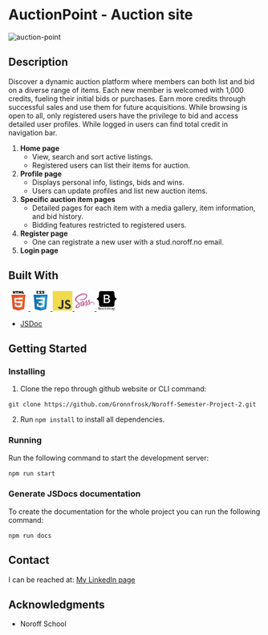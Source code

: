 # AuctionPoint - Auction site

![auction-point](https://github.com/Gronnfrosk/Noroff-Semester-Project-2/assets/91615712/364b5d73-fb9b-492f-b9f5-d83a4155ba87)

## Description
Discover a dynamic auction platform where members can both list and bid on a diverse range of items. Each new member is welcomed with 1,000 credits, fueling their initial bids or purchases. Earn more credits through successful sales and use them for future acquisitions. While browsing is open to all, only registered users have the privilege to bid and access detailed user profiles. While logged in users can find total credit in navigation bar.

1.	**Home page**
      - View, search and sort active listings.
      - Registered users can list their items for auction.
2.	**Profile page**
      - Displays personal info, listings, bids and wins.
      - Users can update profiles and list new auction items.
3.	**Specific auction item pages** 
      - Detailed pages for each item with a media gallery, item information, and bid history.
      - Bidding features restricted to registered users.
4. 	**Register page** 
      - One can registrate a new user with a stud.noroff.no email.
5.	**Login page** 	

## Built With
<a href="https://www.w3.org/html/" target="_blank" rel="noreferrer"> <img src="https://raw.githubusercontent.com/devicons/devicon/master/icons/html5/html5-original-wordmark.svg" alt="html5" width="40" height="40"/> </a> 
<a href="https://www.w3schools.com/css/" target="_blank" rel="noreferrer"> <img src="https://raw.githubusercontent.com/devicons/devicon/master/icons/css3/css3-original-wordmark.svg" alt="css3" width="40" height="40"/> </a>
<a href="https://developer.mozilla.org/en-US/docs/Web/JavaScript" target="_blank" rel="noreferrer"> <img src="https://raw.githubusercontent.com/devicons/devicon/master/icons/javascript/javascript-original.svg" alt="javascript" width="40" height="40"/> </a>
<a href="https://sass-lang.com" target="_blank" rel="noreferrer"> <img src="https://raw.githubusercontent.com/devicons/devicon/master/icons/sass/sass-original.svg" alt="sass" width="40" height="40"/> </a>
<a href="https://getbootstrap.com" target="_blank" rel="noreferrer"> <img src="https://raw.githubusercontent.com/devicons/devicon/master/icons/bootstrap/bootstrap-plain-wordmark.svg" alt="bootstrap" width="40" height="40"/>
- [JSDoc](https://jsdoc.app/)

## Getting Started
### Installing
1. Clone the repo through github website or CLI command:
```
git clone https://github.com/Gronnfrosk/Noroff-Semester-Project-2.git
```
2. Run ```npm install``` to install all dependencies.

### Running
Run the following command to start the development server:

```bash
npm run start
```

### Generate JSDocs documentation
To create the documentation for the whole project you can run the following command:
``` 
npm run docs
```

## Contact
I can be reached at:
[My LinkedIn page](https://www.linkedin.com/in/hanna-fjeldsaa-0b4797127/) 

## Acknowledgments
- Noroff School

 
